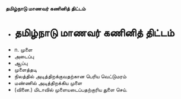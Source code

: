 **தமிழ்நாடு மாணவர் கணினித் திட்டம்**
- # தமிழ்நாடு மாணவர் கணினித் திட்டம்
- n. முளை
- அடைப்பு
- ஆப்பு
- முளைத்தடி
- நிலத்தில் அடித்திறக்குவதற்கான பெரிய வெட்டுமரம்
- மண்ணில் அடித்திறக்கிய முளை
- (வினை.) மிடாவில் முளையடைப்பதற்குரிய துளை செய்.

